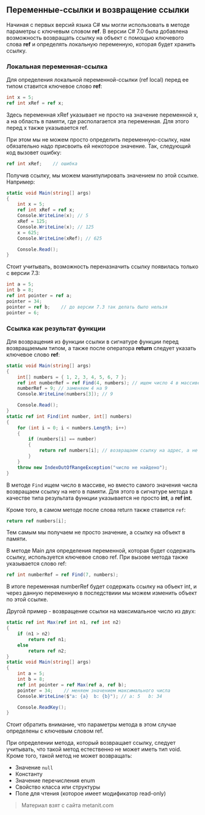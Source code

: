 ## Переменные-ссылки и возвращение ссылки

Начиная с первых версий языка C# мы могли использовать в методе параметры с ключевым словом **ref**. В версии C# 7.0 была добавлена возможность возвращать ссылку на объект с помощью ключевого слова **ref** и определять локальную переменную, которая будет хранить ссылку.

### Локальная переменная-ссылка

Для определения локальной переменной-ссылки (ref local) перед ее типом ставится ключевое слово **ref**:

```cs
int x = 5;
ref int xRef = ref x;
```

Здесь переменная xRef указывает не просто на значение переменной x, а на область в памяти, где располагается эта переменная. Для этого перед x также указывается ref.

При этом мы не можем просто определить переменную-ссылку, нам обязательно надо присвоить ей некоторое значение. Так, следующий код вызовет ошибку:

```cs
ref int xRef;    // ошибка
```

Получив ссылку, мы можем манипулировать значением по этой ссылке. Например:

```cs
static void Main(string[] args)
{
    int x = 5;
    ref int xRef = ref x;
    Console.WriteLine(x); // 5
    xRef = 125;
    Console.WriteLine(x); // 125
    x = 625;
    Console.WriteLine(xRef); // 625

    Console.Read();
}
```

Стоит учитывать, возможность переназначить ссылку появилась только с версии 7.3:

```cs
int a = 5;
int b = 8;
ref int pointer = ref a;
pointer = 34;
pointer = ref b;    // до версии 7.3 так делать было нельзя
pointer = 6;
```

### Ссылка как результат функции

Для возвращения из функции ссылки в сигнатуре функции перед возвращаемым типом, а также после оператора **return** следует указать ключевое слово **ref**:

```cs
static void Main(string[] args)
{
    int[] numbers = { 1, 2, 3, 4, 5, 6, 7 };
    ref int numberRef = ref Find(4, numbers); // ищем число 4 в массиве
    numberRef = 9; // заменяем 4 на 9
    Console.WriteLine(numbers[3]); // 9

    Console.Read();
}
static ref int Find(int number, int[] numbers)
{
    for (int i = 0; i < numbers.Length; i++)
    {
        if (numbers[i] == number)
        {
            return ref numbers[i]; // возвращаем ссылку на адрес, а не само значение
        }
    }
    throw new IndexOutOfRangeException("число не найдено");
}
```

В методе `Find` ищем число в массиве, но вместо самого значения числа возвращаем ссылку на него в памяти. Для этого в сигнатуре метода в качестве типа результата функции указывается не просто **int**, а **ref int**.

Кроме того, в самом методе после слова return также ставится `ref`:

```cs
return ref numbers[i];
```

Тем самым мы получаем не просто значение, а ссылку на объект в памяти.

В методе Main для определения переменной, которая будет содержать ссылку, используется ключевое слово ref. При вызове метода также указывается слово ref:

```cs
ref int numberRef = ref Find(7, numbers);
```

В итоге переменная numberRef будет содержать ссылку на объект int, и через данную переменную в последствиии мы можем изменить объект по этой ссылке.

Другой пример - возвращение ссылки на максимальное число из двух:

```cs
static ref int Max(ref int n1, ref int n2)
{
    if (n1 > n2)
        return ref n1;
    else
        return ref n2;
}
static void Main(string[] args)
{
    int a = 5;
    int b = 8;
    ref int pointer = ref Max(ref a, ref b);
    pointer = 34;    // меняем значением максимального числа
    Console.WriteLine($"a: {a}  b: {b}"); // a: 5   b: 34

    Console.ReadKey();
}
```

Стоит обратить внимание, что параметры метода в этом случае определены с ключевым словом ref.

При определении метода, который возвращает ссылку, следует учитывать, что такой метод естественно не может иметь тип void. Кроме того, такой метод не может возвращать:
- Значение `null`
- Константу
- Значение перечисления enum
- Свойство класса или структуры
- Поле для чтения (которое имеет модификатор read-only)


> Материал взят с сайта metanit.com